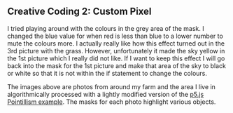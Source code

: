 ## Creative Coding 2: Custom Pixel

I tried playing around with the colours in the grey area of the mask. I changed the blue value for when red is less than blue to a lower number to mute the colours more. I actually really like how this effect turned out in the 3rd picture with the grass. However, unfortunately it made the sky yellow in the 1st picture which I really did not like. If I want to keep this effect I will go back into the mask for the 1st picture and make that area of the sky to black or white so that it is not within the if statement to change the colours.

The images above are photos from around my farm and the area I live in algorithmically processed with a lightly modified version of the [p5.js Pointillism example](https://p5js.org/examples/image-pointillism.html). The masks for each photo highlight various objects.
